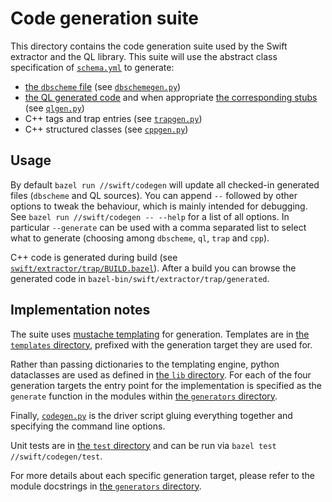 # Code generation suite

This directory contains the code generation suite used by the Swift extractor and the QL library. This suite will use
the abstract class specification of [`schema.yml`](schema.yml) to generate:

* [the `dbscheme` file](../ql/lib/swift.dbscheme) (see [`dbschemegen.py`](generators/dbschemegen.py))
* [the QL generated code](../ql/lib/codeql/swift/generated) and when
  appropriate [the corresponding stubs](../ql/lib/codeql/swift/elements) (see [`qlgen.py`](generators/qlgen.py))
* C++ tags and trap entries (see [`trapgen.py`](generators/trapgen.py))
* C++ structured classes (see [`cppgen.py`](generators/cppgen.py))

## Usage

By default `bazel run //swift/codegen` will update all checked-in generated files (`dbscheme` and QL sources). You can
append `--` followed by other options to tweak the behaviour, which is mainly intended for debugging.
See `bazel run //swift/codegen -- --help` for a list of all options. In particular `--generate` can be used with a comma
separated list to select what to generate (choosing among `dbscheme`, `ql`, `trap` and `cpp`).

C++ code is generated during build (see [`swift/extractor/trap/BUILD.bazel`](../extractor/trap/BUILD.bazel)). After a
build you can browse the generated code in `bazel-bin/swift/extractor/trap/generated`.

## Implementation notes

The suite uses [mustache templating](https://mustache.github.io/) for generation. Templates are
in [the `templates` directory](templates), prefixed with the generation target they are used for.

Rather than passing dictionaries to the templating engine, python dataclasses are used as defined
in [the `lib` directory](lib). For each of the four generation targets the entry point for the implementation is
specified as the `generate` function in the modules within [the `generators` directory](generators).

Finally, [`codegen.py`](codegen.py) is the driver script gluing everything together and specifying the command line
options.

Unit tests are in [the `test` directory](test) and can be run via `bazel test //swift/codegen/test`.

For more details about each specific generation target, please refer to the module docstrings
in [the `generators` directory](generators).
